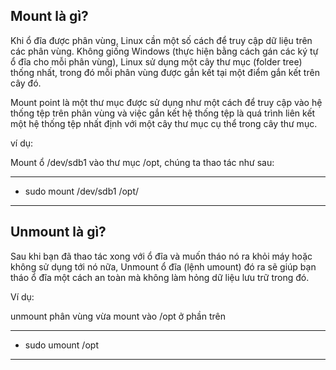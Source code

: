 ## Mount là gì?

Khi ổ đĩa được phân vùng, Linux cần một số cách để truy cập dữ liệu trên các phân vùng. Không giống Windows (thực hiện bằng cách gán các ký tự ổ đĩa cho mỗi phân vùng), Linux sử dụng một cây thư mục (folder tree) thống nhất, trong đó mỗi phân vùng được gắn kết tại một điểm gắn kết trên cây đó.

Mount point là một thư mục được sử dụng như một cách để truy cập vào hệ thống tệp trên phân vùng và việc gắn kết hệ thống tệp là quá trình liên kết một hệ thống tệp nhất định với một cây thư mục cụ thể trong cây thư mục.

ví dụ:

Mount ổ /dev/sdb1 vào thư mục /opt, chúng ta thao tác như sau:

---
- sudo mount /dev/sdb1 /opt/
---

## Unmount là gì?

Sau khi bạn đã thao tác xong với ổ đĩa và muốn tháo nó ra khỏi máy hoặc  không sử dụng tới nó nữa, Unmount ổ đĩa (lệnh umount) đó ra sẽ giúp bạn tháo ổ đĩa một cách an toàn mà không làm hỏng dữ liệu lưu trữ trong đó.

Ví dụ:

unmount phân vùng vừa mount vào /opt ở phần trên

---
- sudo umount /opt
---





